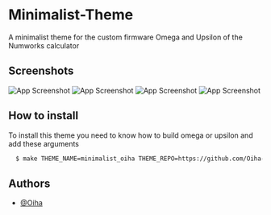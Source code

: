 
# Minimalist-Theme

A minimalist theme for the custom firmware Omega and Upsilon of the Numworks calculator

## Screenshots
![App Screenshot](https://i.imgur.com/Fvhjdtm.png)
![App Screenshot](https://i.imgur.com/gcdj1SJ.png)
![App Screenshot](https://i.imgur.com/jqkbx1A.png)
![App Screenshot](https://i.imgur.com/ocqlNx1.png)


## How to install

To install this theme you need to know how to build omega or upsilon and add these arguments

```bash
  $ make THEME_NAME=minimalist_oiha THEME_REPO=https://github.com/Oiha-dev/Minimalist-Theme
```


## Authors

- [@Oiha](https://www.github.com/Oiha-dev)

